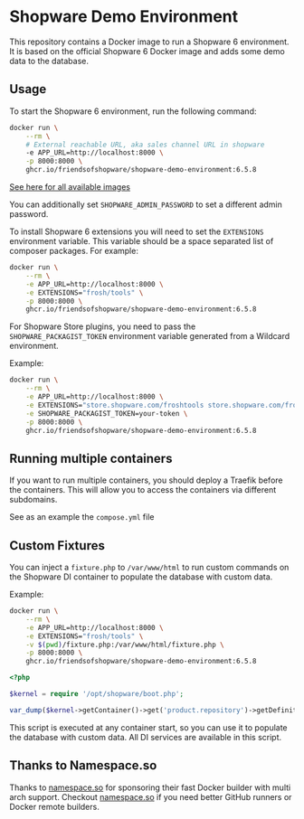 # Shopware Demo Environment

This repository contains a Docker image to run a Shopware 6 environment. It is based on the official Shopware 6 Docker image and adds some demo data to the database.

## Usage

To start the Shopware 6 environment, run the following command:

```bash
docker run \
    --rm \
    # External reachable URL, aka sales channel URL in shopware
    -e APP_URL=http://localhost:8000 \
    -p 8000:8000 \
    ghcr.io/friendsofshopware/shopware-demo-environment:6.5.8
```

[See here for all available images](https://github.com/FriendsOfShopware/shopware-demo-environment/pkgs/container/shopware-demo-environment/versions?filters%5Bversion_type%5D=tagged)

You can additionally set `SHOPWARE_ADMIN_PASSWORD` to set a different admin password.

To install Shopware 6 extensions you will need to set the `EXTENSIONS` environment variable. This variable should be a space separated list of composer packages. For example:

```bash
docker run \
    --rm \
    -e APP_URL=http://localhost:8000 \
    -e EXTENSIONS="frosh/tools" \
    -p 8000:8000 \
    ghcr.io/friendsofshopware/shopware-demo-environment:6.5.8
```

For Shopware Store plugins, you need to pass the `SHOPWARE_PACKAGIST_TOKEN` environment variable generated from a Wildcard environment.

Example:

```bash
docker run \
    --rm \
    -e APP_URL=http://localhost:8000 \
    -e EXTENSIONS="store.shopware.com/froshtools store.shopware.com/froshplatformsharebasket" \
    -e SHOPWARE_PACKAGIST_TOKEN=your-token \
    -p 8000:8000 \
    ghcr.io/friendsofshopware/shopware-demo-environment:6.5.8
```

## Running multiple containers

If you want to run multiple containers, you should deploy a Traefik before the containers. This will allow you to access the containers via different subdomains.

See as an example the `compose.yml` file

## Custom Fixtures

You can inject a `fixture.php` to `/var/www/html` to run custom commands on the Shopware DI container to populate the database with custom data.

Example:

```bash
docker run \
    --rm \
    -e APP_URL=http://localhost:8000 \
    -e EXTENSIONS="frosh/tools" \
    -v $(pwd)/fixture.php:/var/www/html/fixture.php \
    -p 8000:8000 \
    ghcr.io/friendsofshopware/shopware-demo-environment:6.5.8
```

```php
<?php

$kernel = require '/opt/shopware/boot.php';

var_dump($kernel->getContainer()->get('product.repository')->getDefinition()->getEntityName());
```

This script is executed at any container start, so you can use it to populate the database with custom data. All DI services are available in this script.

## Thanks to Namespace.so

Thanks to [namespace.so](https://namespace.so) for sponsoring their fast Docker builder with multi arch support. Checkout [namespace.so](https://namespace.so) if you need better GitHub runners or Docker remote builders.
